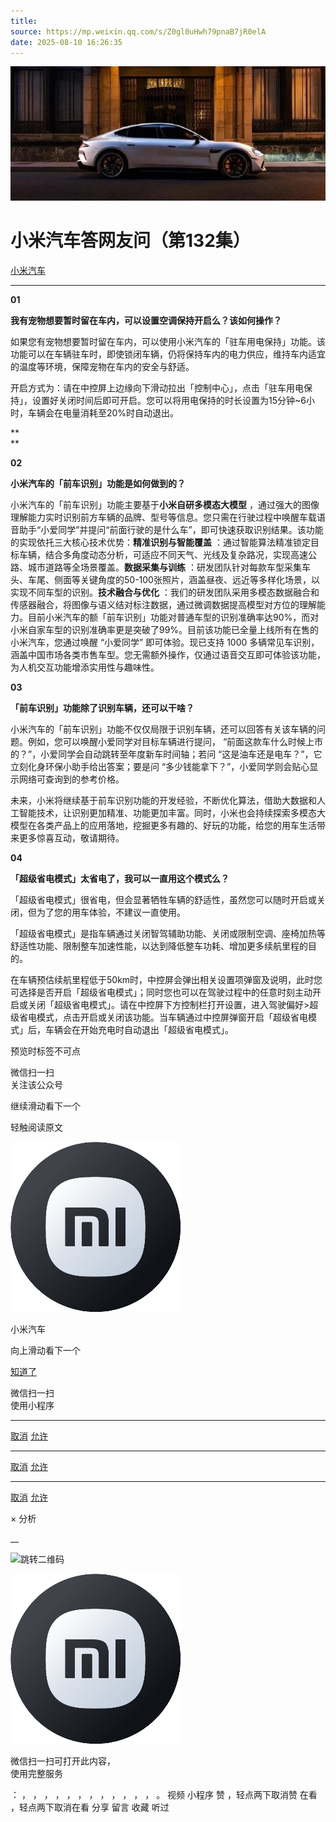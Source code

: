 ```yaml
---
title: 
source: https://mp.weixin.qq.com/s/Z0gl0uHwh79pnaB7jR0elA
date: 2025-08-10 16:26:35
---
```


![cover_image](images/img_cfc9b199.jpg)


#  小米汽车答网友问（第132集）


[ 小米汽车 ](<javascript:void\(0\);>)

______

  

****01****

**我有宠物想要暂时留在车内，可以设置空调保持开启么？该如何操作？**

如果您有宠物想要暂时留在车内，可以使用小米汽车的「驻车用电保持」功能。该功能可以在车辆驻车时，即使锁闭车辆，仍将保持车内的电力供应，维持车内适宜的温度等环境，保障宠物在车内的安全与舒适。

开启方式为：请在中控屏上边缘向下滑动拉出「控制中心」，点击「驻车用电保持」，设置好关闭时间后即可开启。您可以将用电保持的时长设置为15分钟~6小时，车辆会在电量消耗至20%时自动退出。

**  
**

**02**

**小米汽车的「前车识别」功能是如何做到的？**

小米汽车的「前车识别」功能主要基于**小米自研多模态大模型** ，通过强大的图像理解能力实时识别前方车辆的品牌、型号等信息。您只需在行驶过程中唤醒车载语音助手“小爱同学”并提问“前面行驶的是什么车”，即可快速获取识别结果。该功能的实现依托三大核心技术优势：**精准识别与智能覆盖** ：通过智能算法精准锁定目标车辆，结合多角度动态分析，可适应不同天气、光线及复杂路况，实现高速公路、城市道路等全场景覆盖。**数据采集与训练** ：研发团队针对每款车型采集车头、车尾、侧面等关键角度的50-100张照片，涵盖昼夜、远近等多样化场景，以实现不同车型的识别。**技术融合与优化** ：我们的研发团队采用多模态数据融合和传感器融合，将图像与语义结对标注数据，通过微调数据提高模型对方位的理解能力。目前小米汽车的额「前车识别」功能对普通车型的识别准确率达90%，而对小米自家车型的识别准确率更是突破了99%。目前该功能已全量上线所有在售的小米汽车，您通过唤醒 “小爱同学” 即可体验。现已支持 1000 多辆常见车识别，涵盖中国市场各类市售车型。您无需额外操作，仅通过语音交互即可体验该功能，为人机交互功能增添实用性与趣味性。  

**03**

**「前车识别」功能除了识别车辆，还可以干啥？**

小米汽车的「前车识别」功能不仅仅局限于识别车辆，还可以回答有关该车辆的问题。例如，您可以唤醒小爱同学对目标车辆进行提问， “前面这款车什么时候上市的？”，小爱同学会自动跳转至年度新车时间轴；若问 “这是油车还是电车？”，它立刻化身环保小助手给出答案；要是问 “多少钱能拿下？”，小爱同学则会贴心显示网络可查询到的参考价格。

未来，小米将继续基于前车识别功能的开发经验，不断优化算法，借助大数据和人工智能技术，让识别更加精准、功能更加丰富。同时，小米也会持续探索多模态大模型在各类产品上的应用落地，挖掘更多有趣的、好玩的功能，给您的用车生活带来更多惊喜互动，敬请期待。

  

****04****

**「超级省电模式」太省电了，我可以一直用这个模式么？**

「超级省电模式」很省电，但会显著牺牲车辆的舒适性，虽然您可以随时开启或关闭，但为了您的用车体验，不建议一直使用。

「超级省电模式」是指车辆通过关闭智驾辅助功能、关闭或限制空调、座椅加热等舒适性功能、限制整车加速性能，以达到降低整车功耗、增加更多续航里程的目的。

在车辆预估续航里程低于50km时，中控屏会弹出相关设置项弹窗及说明，此时您可选择是否开启「超级省电模式」；同时您也可以在驾驶过程中的任意时刻主动开启或关闭「超级省电模式」。请在中控屏下方控制栏打开设置，进入驾驶偏好>超级省电模式，点击开启或关闭该功能。当车辆通过中控屏弹窗开启「超级省电模式」后，车辆会在开始充电时自动退出「超级省电模式」。

  

  

  

  

[](<>)[](<>)

预览时标签不可点

微信扫一扫  
关注该公众号

继续滑动看下一个

轻触阅读原文

![img_97d833da.jpg](images/img_97d833da.jpg)

小米汽车 

向上滑动看下一个

[知道了](<javascript:;>)

微信扫一扫  
使用小程序

****

[取消](<javascript:void\(0\);>) [允许](<javascript:void\(0\);>)

****

[取消](<javascript:void\(0\);>) [允许](<javascript:void\(0\);>)

****

[取消](<javascript:void\(0\);>) [允许](<javascript:void\(0\);>)

× 分析

__

![跳转二维码]()

![作者头像](images/img_97d833da.jpg)

微信扫一扫可打开此内容，  
使用完整服务

： ， ， ， ， ， ， ， ， ， ， ， ， 。 视频 小程序 赞 ，轻点两下取消赞 在看 ，轻点两下取消在看 分享 留言 收藏 听过